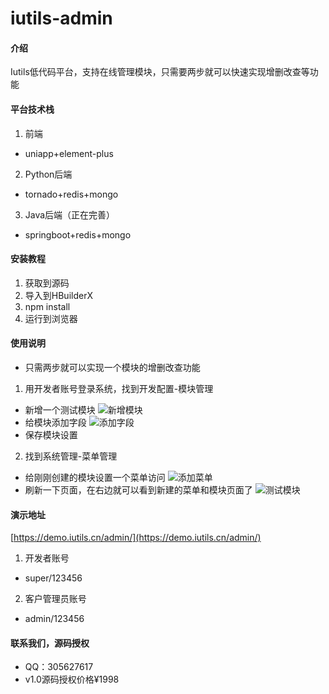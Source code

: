 # iutils-admin

#### 介绍
Iutils低代码平台，支持在线管理模块，只需要两步就可以快速实现增删改查等功能

#### 平台技术栈
1. 前端
- uniapp+element-plus
2. Python后端
- tornado+redis+mongo
3. Java后端（正在完善）
- springboot+redis+mongo

#### 安装教程

1. 获取到源码
2. 导入到HBuilderX
3. npm install
4. 运行到浏览器

#### 使用说明
- 只需两步就可以实现一个模块的增删改查功能
1. 用开发者账号登录系统，找到开发配置-模块管理
- 新增一个测试模块
![新增模块](https://iutils.cn/pic1/demo1.png)
- 给模块添加字段
![添加字段](https://iutils.cn/pic1/demo2.png)
- 保存模块设置
2. 找到系统管理-菜单管理
- 给刚刚创建的模块设置一个菜单访问
![添加菜单](https://iutils.cn/pic1/demo3.png)
- 刷新一下页面，在右边就可以看到新建的菜单和模块页面了
![测试模块](https://iutils.cn/pic1/demo4.png)

#### 演示地址
[https://demo.iutils.cn/admin/](https://demo.iutils.cn/admin/)
1. 开发者账号
- super/123456
2. 客户管理员账号
- admin/123456

#### 联系我们，源码授权
- QQ：305627617
- v1.0源码授权价格¥1998